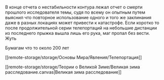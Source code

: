 В конце отчета о нестабильности контура лежал отчет о смерти прошлого исследователя темы, судя по всему он опытным путем выяснил что повторное использование одного и того же заклинания даже в разных локациях может привести к катастрофе. 
Если коротко то после продолжительной серии телепортаций на небольшие дистанции из последнего прыжка вышла лишь его рука, маг пропал без вести.
Жуть

Бумагам что то около 200 лет

[[remote-storage/storage/Основы Мира/Явления/Телепортация]]


[[remote-storage/storage/Теории о Великой Зиме/Великая зима расследование.canvas|Великая зима расследование]]